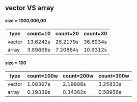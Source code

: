 ## vector VS array

#### size = 1000,000,00
type   | count=10 | count=20 | count=30
-------|----------|----------|---------
vector | 13.6242s | 26.2179s | 36.6934s
array  | 3.89868s | 7.20884s | 10.6312s

#### size = 100
type   | count=100w | count=200w | count=300w
-------|----------|----------|---------
vector | 1.08397s | 2.19886s | 3.25833s
array  | 0.19339s | 0.34362s | 0.58956s
